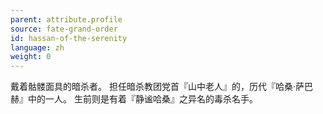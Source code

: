 ```yaml
---
parent: attribute.profile
source: fate-grand-order
id: hassan-of-the-serenity
language: zh
weight: 0
---
```


戴着骷髅面具的暗杀者。
担任暗杀教团党首『山中老人』的，历代『哈桑·萨巴赫』中的一人。
生前则是有着『静谧哈桑』之异名的毒杀名手。
